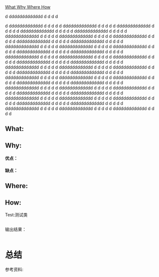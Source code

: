 <a href="#3w1h">What Why Where How</a>



d
ddddddddddddd
d
d
d
d


d
ddddddddddddd
d
d
d
d
d
ddddddddddddd
d
d
d
d
d
ddddddddddddd
d
d
d
d
d
ddddddddddddd
d
d
d
d
d
ddddddddddddd
d
d
d
d
d
ddddddddddddd
d
d
d
d
d
ddddddddddddd
d
d
d
d
d
ddddddddddddd
d
d
d
d
d
ddddddddddddd
d
d
d
d
d
ddddddddddddd
d
d
d
d
d
ddddddddddddd
d
d
d
d
d
ddddddddddddd
d
d
d
d
d
ddddddddddddd
d
d
d
d
d
ddddddddddddd
d
d
d
d
d
ddddddddddddd
d
d
d
d
d
ddddddddddddd
d
d
d
d
d
ddddddddddddd
d
d
d
d
d
ddddddddddddd
d
d
d
d
d
ddddddddddddd
d
d
d
d
d
ddddddddddddd
d
d
d
d
d
ddddddddddddd
d
d
d
d
d
ddddddddddddd
d
d
d
d
d
ddddddddddddd
d
d
d
d
d
ddddddddddddd
d
d
d
d
d
ddddddddddddd
d
d
d
d
d
ddddddddddddd
d
d
d
d
d
ddddddddddddd
d
d
d
d
d
ddddddddddddd
d
d
d
d
d
ddddddddddddd
d
d
d
d
d
ddddddddddddd
d
d
d
d
d
ddddddddddddd
d
d
d
d
d
ddddddddddddd
d
d
d
d
d
ddddddddddddd
d
d
d
d
d
ddddddddddddd
d
d
d
d
d
ddddddddddddd
d
d
d
d
d
ddddddddddddd
d
d
d
d
d
ddddddddddddd
d
d
d
d
d
ddddddddddddd
d
d
d
d
d
ddddddddddddd
d
d
d
d
d
ddddddddddddd
d
d
d
d
d
ddddddddddddd
d
d
d
d
d
ddddddddddddd
d
d
d
d
d
ddddddddddddd
d
d
d
d





## <a name="3w1h">What:</a>




## Why:
#### 优点：


#### 缺点：


## Where:


## How:





Test:测试类
```java

```
输出结果：
```java

```



# 总结

参考资料:
